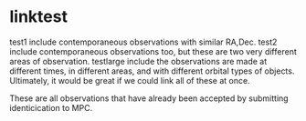 # linktest

test1 include contemporaneous observations with similar RA,Dec.
test2 include contemporaneous observations too, but these are two very different areas of observation.
testlarge include the observations are made at different times, in different areas, and with different orbital types of objects. Ultimately, it would be great if we could link all of these at once.

These are all observations that have already been accepted by submitting identicication to MPC.

